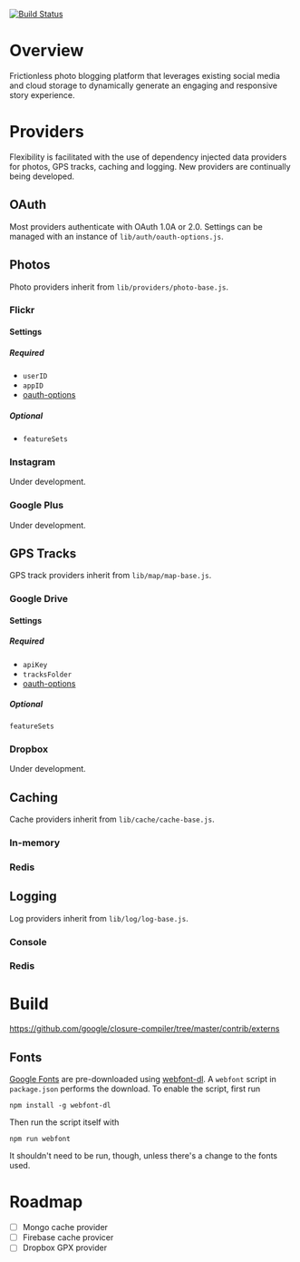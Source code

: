 [![Build Status](https://travis-ci.org/Jason-Abbott/Trail-Image.svg?branch=master)](https://travis-ci.org/Jason-Abbott/Trail-Image)

# Overview
Frictionless photo blogging platform that leverages existing social media and cloud storage to dynamically generate an engaging and responsive story experience.

# Providers
Flexibility is facilitated with the use of dependency injected data providers for photos, GPS tracks, caching and logging. New providers are continually being developed.

## <a name="oauth"></a>OAuth
Most providers authenticate with OAuth 1.0A or 2.0. Settings can be managed with an instance of `lib/auth/oauth-options.js`.

## Photos
Photo providers inherit from `lib/providers/photo-base.js`.

### Flickr

#### Settings

##### Required
- `userID`
- `appID`
- [oauth-options](#oauth)

##### Optional
- `featureSets`

### Instagram
Under development.

### Google Plus
Under development.

## GPS Tracks
GPS track providers inherit from `lib/map/map-base.js`.

### Google Drive
#### Settings

##### Required
- `apiKey`
- `tracksFolder`
- [oauth-options](#oauth)

##### Optional
`featureSets`

### Dropbox
Under development.

## Caching
Cache providers inherit from `lib/cache/cache-base.js`.

### In-memory

### Redis

## Logging
Log providers inherit from `lib/log/log-base.js`.

### Console

### Redis

# Build

https://github.com/google/closure-compiler/tree/master/contrib/externs

## Fonts
[Google Fonts](http://www.google.com/fonts/) are pre-downloaded using
[webfont-dl](https://github.com/mmastrac/webfont-dl). A `webfont` script in `package.json`
performs the download. To enable the script, first run

```
npm install -g webfont-dl
```
Then run the script itself with
```
npm run webfont
```
It shouldn't need to be run, though, unless there's a change to the fonts used.

# Roadmap

- [ ] Mongo cache provider
- [ ] Firebase cache provicer
- [ ] Dropbox GPX provider